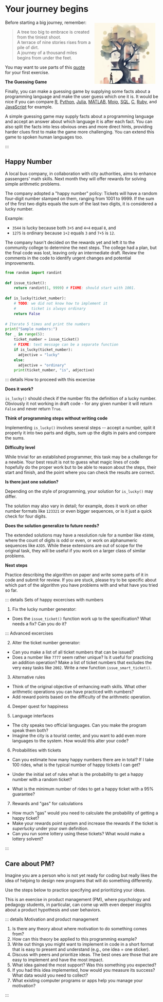 # Your journey begins

<img src="/elevated_tree2.png" alt="Tree Image" style="float: right; margin: 10px;">

Before starting a big journey, remember:

> A tree too big to embrace is created from the tiniest shoot.  
> A terrace of nine stories rises from a pile of dirt.  
> A journey of a thousand miles begins from under the feet.

You may want to use parts of this [quote](https://www.wussu.com/laotzu/laotzu64.html) for your first exercise.


**The Guessing Game**

Finally, you can make a guessing game by supplying some facts about a programming language and make the user guess which one it is. It would be nice if you can compare [R](https://www.r-project.org/), [Python](https://www.python.org/), [Julia](https://julialang.org/), [MATLAB](https://www.mathworks.com/products/matlab.html), [Mojo](https://www.modular.com/mojo), [SQL](https://www.w3schools.com/sql/), [C](https://www.open-std.org/jtc1/sc22/wg14/), [Ruby](https://www.ruby-lang.org/en/), and [JavaScript](https://developer.mozilla.org/en-US/docs/Web/JavaScript) for example.

A simple guessing game may supply facts about a programming language 
and accept an answer about which language it is after each fact. You can also 
split the facts into less obvious ones and more direct hints, providing harder clues first
to make the game more challenging. You can extend this game to spoken human languages too.

:::

## Happy Number

A local bus company, in collaboration with city authorities, aims to enhance passengers' math skills. 
Next month they will offer rewards for solving simple arithmetic problems.

The company adopted a "happy number" policy: Tickets will have a random four-digit number stamped on them, ranging from 1001 to 9999. If the sum of the first two digits equals the sum of the last two digits, it is considered a lucky number.

Example:

- `3544` is lucky because both `3+5` and `4+4` equal `8`, and
- `1275` is ordinary because `1+2` equals `3` and `7+5` is `12`.

The company hasn't decided on the rewards yet and left it to the community college to determine the next steps.
The college had a plan, but the final code was lost, leaving only an intermediate draft.
Review the comments in the code to identify urgent changes and potential improvements.

```python
from random import randint

def issue_ticket():
    return randint(1, 9999) # FIXME: should start with 1001.

def is_lucky(ticket_number):
    # TODO: we did not know how to implement it
    #       ticket is always ordinary
    return False

# Iterate 5 times and print the numbers 
print("Sample numbers:")
for _ in range(5):
    ticket_number = issue_ticket()
    # FIXME: text message can be a separate function
    if is_lucky(ticket_number):
      adjective = "lucky"
    else:
      adjective = "ordinary"
    print(ticket_number, "is", adjective)
```

<Editor id="i-happy" />

::: details How to proceed with this excercise 

**Does it work?**

`is_lucky()` should check if the number fits the definition of a lucky number.
Obviously it not working in draft code - for any given number it will return `False` and never return `True`. 

**Think of programming steps without writing code**
 
Implementing `is_lucky()` involves several steps -- accept a number, split it properly 
it into two parts and digits, sum up the digits in pairs and compare the sums.  
   
**Difficulty level**

While trivial for an established programmer, this task may be a challenge for a newbie. 
Your best result is not to guess what magic lines 
of code hopefully do the proper work but to be able to reason about 
the steps, their start and finish, and the point where you can check
the results are correct.
   
**Is there just one solution?**

Depending on the style of programming, your solution for `is_lucky()` may differ.

The solution may also vary in detail; for example, does it work on other 
number formats like `123321` or even bigger sequences, or is it
just a quick check for four digits.

**Does the solution generalize to future needs?**

The extended solutions may have a resolution rule 
for a number like `45890`, where the count of digits is odd or even, 
or work on alphanumeric sequences like `A3D5`. While these extensions 
are out of scope for the original task, they will be useful if you work 
on a larger class of similar problems. 
   
**Next steps**

Practice describing the algorithm on paper and write some parts of it in code 
and submit for review.
If you are stuck, please try to be specific about which part of the algorithm 
you have problems with and what have you tried so far.

::: details Sets of happy excercises with numbers

1. Fix the lucky number generator:

- Does the `issue_ticket()` function work up to the specification? What needs a fix? Can you do it?

::: Advanced excercises

2. Alter the ticket number generator:

- Can you make a list of all ticket numbers that can be issued?
- Does a number like `7777` seem rather unique? Is it useful 
  for practicing an addition operation? Make a list of ticket numbers
  that excludes the very easy tasks like `2002`. Write a new 
  function `issue_smart_ticket()`.

3. Alternative rules

- Think of the original objective of enhancing math skills. What other 
  arithmetic operations you can have practiced with numbers?
- Add reward points based on the difficulty of the arithmetic operation. 

4. Deeper quest for happiness


5. Language interfaces

- The city speaks two official languages. Can you make the program speak them both? 
- Imagine the city is a tourist center, and you want to add even more 
  languages to the system. How would this alter your code?     

6. Probabilities with tickets

- Can you estimate how many happy numbers there are in total? 
  If I take 100 rides, what is the typical number of happy tickets I can get?

- Under the initial set of rules what is the probability to get 
  a happy number with a random ticket?

- What is the minimum number of rides to get a happy ticket with 
  a 95% guarantee?

7. Rewards and "gas" for calculations 

- How much "gas" would you need to calculate the probability of getting a happy ticket?
- Make your rewards point system and increase the rewards
  if the ticket is _superlucky_ under your own definition.
- Can you run some lottery using these tickets? What would make a lottery solvent?

:::


<!--
Make functions that will do the following:

- draw a line of `n` characters using a default 
-->

## Care about PM?

Imagine you are a person who is not yet ready for coding
but really likes the idea of helping to design new programs 
that will do something differently.

Use the steps below to practice specifying and prioritizing your ideas.

This is an exercise in product management (PM), 
where psychology and pedagogy students, in particular, 
can come up with even deeper insights 
about a product hypothesis and user behaviors.

::: details Motivation and product management

1. Is there any theory about where motivation to do something comes from?
2. How can this theory be applied to this programming example?
3. Write out things you might want to implement in code
   in a short format that is easy to present and understand (e.g., one idea
   = one sticker).
4. Discuss with peers and prioritize ideas. The best ones 
   are those that are easy to implement and have the most impact.
5. What idea gained the most support? Was this something you expected?
6. If you had this idea implemented, how would you measure its success?
   What data would you need to collect?
7. What existing computer programs or apps help you manage your motivation?

:::
